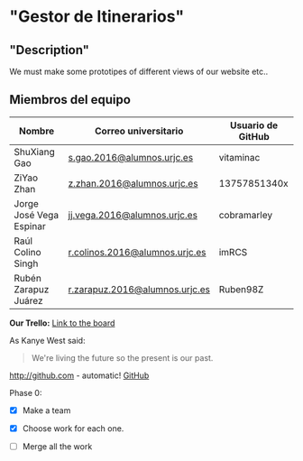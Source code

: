 # "Gestor de Itinerarios"

## "Description"
We must make some prototipes of different views of our website etc..

## Miembros del equipo

Nombre | Correo universitario | Usuario de GitHub
------------ | ------------------------- | -------------
ShuXiang Gao | s.gao.2016@alumnos.urjc.es | vitaminac
ZiYao Zhan | z.zhan.2016@alumnos.urjc.es | 13757851340x
Jorge José Vega Espinar | jj.vega.2016@alumnos.urjc.es | cobramarley
Raúl Colino Singh | r.colinos.2016@alumnos.urjc.es | imRCS
Rubén Zarapuz Juárez | r.zarapuz.2016@alumnos.urjc.es | Ruben98Z



**Our Trello:** [Link to the board](https://trello.com/invite/b/CFMjhg2A/1ff5190ce7e6a0f923e44a404e82d269/daw-g8)




As Kanye West said:

> We're living the future so
> the present is our past.

http://github.com - automatic!
[GitHub](http://github.com)

Phase 0:
- [x] Make a team
- [x] Choose work for each one.
- [ ] Merge all the work

